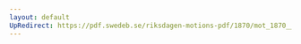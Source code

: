 ```yaml
---
layout: default
UpRedirect: https://pdf.swedeb.se/riksdagen-motions-pdf/1870/mot_1870__ak__00219.pdf
---
```


